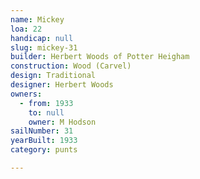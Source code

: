 ```yaml
---
name: Mickey
loa: 22
handicap: null
slug: mickey-31
builder: Herbert Woods of Potter Heigham
construction: Wood (Carvel)
design: Traditional
designer: Herbert Woods
owners:
  - from: 1933
    to: null
    owner: M Hodson
sailNumber: 31
yearBuilt: 1933
category: punts

---
```

